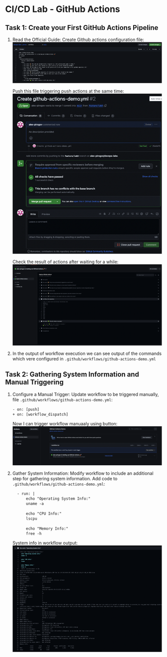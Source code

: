 # CI/CD Lab - GitHub Actions

## Task 1: Create your First GitHub Actions Pipeline

1. Read the Official Guide:
    Create Github actions configuration file:
    ![step1](images/task1-1.png)

    Push this file triggering push actions at the same time:
    ![step2](images/task1-2.png)

    Check the result of actions after waiting for a while:
    ![step3](images/task1-3.png)

2. In the output of workflow execution we can see output of the commands which vere configured in `.github/workflows/github-actions-demo.yml`

## Task 2: Gathering System Information and Manual Triggering

1. Configure a Manual Trigger:
    Update workflow to be triggered manually, file `.github/workflows/github-actions-demo.yml`:
    ```
    - on: [push]
    + on: [workflow_dispatch]
    ```

    Now I can trigger workflow manuaaly using button:
    ![step1](images/task2-1.png)

2. Gather System Information:
    Modify workflow to include an additional step for gathering system information. Add code to `.github/workflows/github-actions-demo.yml`:
    ```
      - run: |
          echo "Operating System Info:"
          uname -a

          echo "CPU Info:"
          lscpu

          echo "Memory Info:"
          free -h
    ```

    System info in workflow output:
    ![step1](images/task2-2.png)
